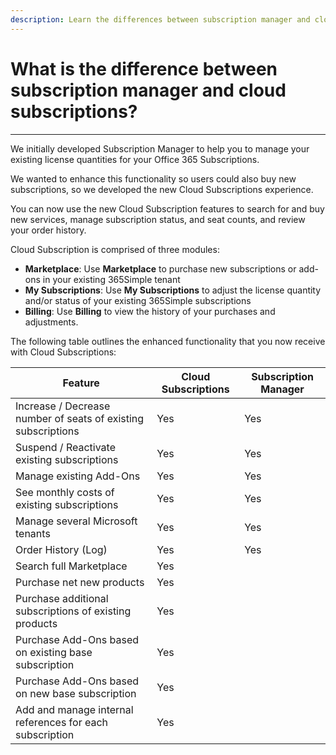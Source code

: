 ```yaml
---
description: Learn the differences between subscription manager and cloud subscriptions.
---
```


# What is the difference between subscription manager and cloud subscriptions?

***

We initially developed Subscription Manager to help you to manage your existing license quantities for your Office 365 Subscriptions.

We wanted to enhance this functionality so users could also buy new subscriptions, so we developed the new Cloud Subscriptions experience.

You can now use the new Cloud Subscription features to search for and buy new services, manage subscription status, and seat counts, and review your order history.

Cloud Subscription is comprised of three modules:

* **Marketplace**: Use **Marketplace** to purchase new subscriptions or add-ons in your existing 365Simple tenant
* **My Subscriptions**: Use **My Subscriptions** to adjust the license quantity and/or status of your existing 365Simple subscriptions
* **Billing**: Use **Billing** to view the history of your purchases and adjustments.

The following table outlines the enhanced functionality that you now receive with Cloud Subscriptions:

| Feature                                                       | Cloud Subscriptions | Subscription Manager |
| ------------------------------------------------------------- | ------------------- | -------------------- |
| Increase / Decrease number of seats of existing subscriptions | Yes                 | Yes                  |
| Suspend / Reactivate existing subscriptions                   | Yes                 | Yes                  |
| Manage existing Add-Ons                                       | Yes                 | Yes                  |
| See monthly costs of existing subscriptions                   | Yes                 | Yes                  |
| Manage several Microsoft tenants                              | Yes                 | Yes                  |
| Order History (Log)                                           | Yes                 | Yes                  |
| Search full Marketplace                                       | Yes                 |                      |
| Purchase net new products                                     | Yes                 |                      |
| Purchase additional subscriptions of existing products        | Yes                 |                      |
| Purchase Add-Ons based on existing base subscription          | Yes                 |                      |
| Purchase Add-Ons based on new base subscription               | Yes                 |                      |
| Add and manage internal references for each subscription      | Yes                 |                      |
